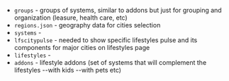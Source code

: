 * `groups` - groups of systems, similar to addons but just for grouping and organization (leasure, health care, etc)
* `regions.json` - geography data for cities selection
* `systems` -
* `lfscitypulse` - needed to show specific lifestyles pulse and its components for major cities on lifestyles page
* `lifestyles` -
* `addons` - lifestyle addons (set of systems that will complement the lifestyles --with kids --with pets etc)
